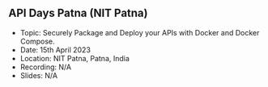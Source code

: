 ## API Days Patna (NIT Patna)

- Topic: Securely Package and Deploy your APIs with Docker and Docker Compose.
- Date: 15th April 2023
- Location: NIT Patna, Patna, India
- Recording: N/A
- Slides: N/A